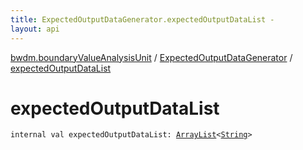 ```yaml
---
title: ExpectedOutputDataGenerator.expectedOutputDataList - 
layout: api
---
```


<div class='api-docs-breadcrumbs'><a href="../index.html">bwdm.boundaryValueAnalysisUnit</a> / <a href="index.html">ExpectedOutputDataGenerator</a> / <a href="./expected-output-data-list.html">expectedOutputDataList</a></div>

# expectedOutputDataList

<div class="signature"><code><span class="keyword">internal</span> <span class="keyword">val </span><span class="identifier">expectedOutputDataList</span><span class="symbol">: </span><a href="http://docs.oracle.com/javase/6/docs/api/java/util/ArrayList.html"><span class="identifier">ArrayList</span></a><span class="symbol">&lt;</span><a href="https://kotlinlang.org/api/latest/jvm/stdlib/kotlin/-string/index.html"><span class="identifier">String</span></a><span class="symbol">&gt;</span></code></div>
